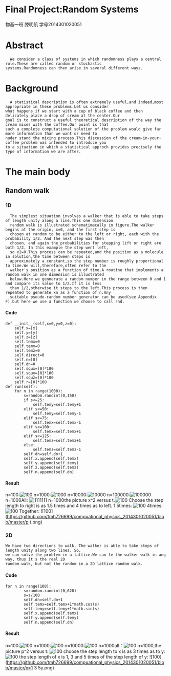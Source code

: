 # Final Project:Random Systems
  物基一班 滕明航 学号2014301020051
  
# Abstract
      We consider a class of systems in which randomness plays a central role.These are called random or stochastic 
    systems.Randomness can then arise in several different ways.
# Background
      A statistical description is often extremely useful,and indeed,most appropriate in these problems.Let us consider 
    what happens if we start with a cup of black coffee and then delicately place a drop of cream at the center.Our 
    goal is to construct a useful theoretical description of the way the cream mixes with the coffee.Our point is that
    such a complete computational solution of the problem would give far more information than we want or need to 
    nuder stand the mixing process.This discussion of the cream-in-your-coffee problem was intended to introduce you
    to a situation in which a statistical approch provides precisely the type of information we are after.
# The main body
## Random walk
### 1D
      The simplest situation involves a walker that is able to take steps of length unity along a line.This one dimension 
      random walk is illustrated schematimacally in figure.The walker begins at the origin, x=0, and the first step is 
      chosen at random to be either to the left or right, each with the probability 1/2. And the next step was then 
      chosen, and again the probabilities for stepping lift or right are both 1/2. In this example the step went left,
      so x2=0.This process can be repeated,and the position as a molecule in solution,the time between steps is 
      approximately a constant,so the step number is roughly proportional to time.We will,therefore,often refer to the
      walker's position as a function of time.A routine that implements a random walk in one dimension is illustrated 
      below.Here we gennerate a random number in the range between 0 and 1 and compare its value to 1/2.If it is less
      than 1/2,otherwise it steps to the left.This process is then repeated to generate xn as a function of n.Any 
      suitable pseudo-random number generator can be used(see Appendix F),but here we use a function we choose to call rnd.
#### Code
    def __init__(self,x=0,y=0,z=0):
        self.x=[x]
        self.y=[y]
        self.z=[z]
        self.temx=0
        self.temy=0
        self.temz=0
        self.direct=0
        self.n=[0]
        self.dn=0
        self.squx=[0]*100
        self.squy=[0]*100
        self.squz=[0]*100
        self.r=[0]*100
    def run(self):
        for n in range(1000):
            s=random.randint(0,150)
            if s<=25:
                self.temy=self.temy+1
            elif s<=50:
                self.temy=self.temy-1
            elif s<=75:
                self.temx=self.temx-1
            elif s<=100:
                self.temx=self.temx+1
            elif s<=125:
                self.temz=self.temz+1
            else:
                self.temz=self.temz-1
            self.dn=self.dn+1
            self.x.append(self.temx)
            self.y.append(self.temy)
            self.z.append(self.temz)
            self.n.append(self.dn)
#### Result
   n=100:![100](https://github.com/tmh726699/compuational_physics_2014301020051/blob/master/n100.png)
   n=1000:![1000](https://github.com/tmh726699/compuational_physics_2014301020051/blob/master/n1000.png)
   n=10000:![10000](https://github.com/tmh726699/compuational_physics_2014301020051/blob/master/n10000.png)
   n=100000:![100000](https://github.com/tmh726699/compuational_physics_2014301020051/blob/master/n100000.png)
   n=1000All:
   ![1111111](https://github.com/tmh726699/compuational_physics_2014301020051/blob/master/n1111111.png)
   n=1000the picture x^2 versus t.![100](https://github.com/tmh726699/compuational_physics_2014301020051/blob/master/n1000x2.png)
   Choose the step length to right is as 1.5 times and 4 times as to left.
   1.5times:
   ![100](https://github.com/tmh726699/compuational_physics_2014301020051/blob/master/p1.5.png)
   4times:
   ![100](https://github.com/tmh726699/compuational_physics_2014301020051/blob/master/p4.png)
   Together:
   ![100](https://github.com/tmh726699/compuational_physics_2014301020051/blob/master/p t.png)

### 2D
    We have two directions to walk. The walker is able to take steps of length unity along two lines. So, 
    we can solve the problem in a lattice.We can le the walker walk in ang way, thus it's the real 2D 
    random walk, but not the random in a 2D lattice random walk. 
#### Code
    for n in range(100):
            s=random.randint(0,628)
            s=s/100
            self.dn=self.dn+1
            self.temx=self.temx+1*math.cos(s)
            self.temy=self.temy+1*math.sin(s)
            self.x.append(self.temx)
            self.y.append(self.temy)
            self.n.append(self.dn)
#### Result
  n=100:![100](https://github.com/tmh726699/compuational_physics_2014301020051/blob/master/n100%EF%BC%9B.png)
  n=1000:![100](https://github.com/tmh726699/compuational_physics_2014301020051/blob/master/n1000%EF%BC%9B.png)
  n=10000:![100](https://github.com/tmh726699/compuational_physics_2014301020051/blob/master/n10000%EF%BC%9B.png)
  n=1000all：![100](https://github.com/tmh726699/compuational_physics_2014301020051/blob/master/n1111111%EF%BC%9B.png)
  n=1000,the picture p^2 versus t:
  ![100](https://github.com/tmh726699/compuational_physics_2014301020051/blob/master/n1000p2%EF%BC%9B.png)
  choose the step length to x is as 3 times as to y:
  ![100](https://github.com/tmh726699/compuational_physics_2014301020051/blob/master/x=3y.png)
  the step length of x is 1, 3 and 5 times of the step length of y:
  ![100](https://github.com/tmh726699/compuational_physics_2014301020051/blob/master/x=1 3 5y.png)
